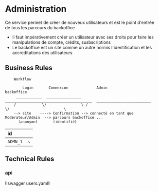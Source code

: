 # Administration

Ce service permet de créer de nouveux utilisateurs et est le point d'entrée de tous les parcours du backoffice


* Il faut impérativement créer un utilisateur avec ses droits pour faire les manipulations de compte, crédits, susbscriptions
* Le backoffice est un site comme un autre hormis l'identification et les accreditations des utilisateurs

## Business Rules

        Workflow
                
            Login       Connexion             Admin                                     backoffice
         ____________  ________________   ________________________________________  _________________________
        /            \/                \ /                                        \/                         \
        --> site    ----> Confirmation --> connecté en tant que Modérateur/Admin  --> parcours backoffice ...
          (anonyme)	      (identifié)



| id        |                                                                   |
|:----------|:------------------------------------------------------------------|
|`ADMN_1`	  | ~                                                                 |

## Technical Rules

### api

!!swagger users.yaml!!
